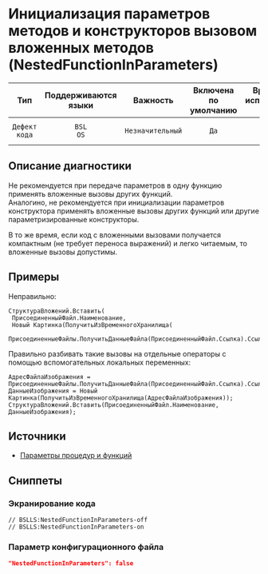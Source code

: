 # Инициализация параметров методов и конструкторов вызовом вложенных методов (NestedFunctionInParameters)

| Тип | Поддерживаются<br/>языки | Важность | Включена<br/>по умолчанию | Время на<br/>исправление (мин) | Тэги |
| :-: | :-: | :-: | :-: | :-: | :-: |
| `Дефект кода` | `BSL`<br/>`OS` | `Незначительный` | `Да` | `5` | `standard`<br/>`brainoverload`<br/>`badpractice` |

<!-- Блоки выше заполняются автоматически, не трогать -->
## Описание диагностики
<!-- Описание диагностики заполняется вручную. Необходимо понятным языком описать смысл и схему работу -->

Не рекомендуется при передаче параметров в одну функцию применять вложенные вызовы других функций.  
Аналогино, не рекомендуется при инициализации параметров конструктора применять вложенные вызовы других функций или другие параметризированные конструкторы.

В то же время, если код с вложенными вызовами получается компактным (не требует переноса выражений) и легко читаемым, то вложенные вызовы допустимы.

## Примеры
<!-- В данном разделе приводятся примеры, на которые диагностика срабатывает, а также можно привести пример, как можно исправить ситуацию -->

Неправильно:

```bsl
СтруктураВложений.Вставить(
 ПрисоединенныйФайл.Наименование,
 Новый Картинка(ПолучитьИзВременногоХранилища(
  ПрисоединенныеФайлы.ПолучитьДанныеФайла(ПрисоединенныйФайл.Ссылка).СсылкаНаДвоичныеДанныеФайла)));
```

Правильно разбивать такие вызовы на отдельные операторы с помощью вспомогательных локальных переменных:

```bsl
АдресФайлаИзображения = ПрисоединенныеФайлы.ПолучитьДанныеФайла(ПрисоединенныйФайл.Ссылка).СсылкаНаДвоичныеДанныеФайла;
ДанныеИзображения = Новый Картинка(ПолучитьИзВременногоХранилища(АдресФайлаИзображения));
СтруктураВложений.Вставить(ПрисоединенныйФайл.Наименование, ДанныеИзображения);
```

## Источники
<!-- Необходимо указывать ссылки на все источники, из которых почерпнута информация для создания диагностики -->


* [Параметры процедур и функций](https://its.1c.ru/db/v8std#content:640:hdoc)

## Сниппеты

<!-- Блоки ниже заполняются автоматически, не трогать -->
### Экранирование кода

```bsl
// BSLLS:NestedFunctionInParameters-off
// BSLLS:NestedFunctionInParameters-on
```

### Параметр конфигурационного файла

```json
"NestedFunctionInParameters": false
```
